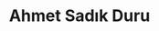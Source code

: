 ---
title: Ahmet Sadık Duru
role: phd
slug: duru
email: asduru@yyu.edu.tr
website: https://avesis.yyu.edu.tr/asduru
github: ahmetsduru
linkedin: ahmet-sadık-d-00ba0b178
scholar: zeYI3uUAAAAJ
orcid: 0000-0001-9142-9344
layout: profile
permalink: /team/duru/
cv: ""


bio: >
  Ahmet Sadık Duru is a PhD student working on visual-inertial SLAM for aerial robots. His research interests include sensor fusion, Kalman filters, and autonomous navigation in GPS-denied environments.

research_topics:
  - Non-linear Control
  - Micro Aerial Vehicles - Design and Prototyping 
  - Kalman Filtering
  - Autonomous Navigation

education:
  phd: Ankara Yıldırım Beyazıt University, Mechanical Engineering
  msc: Van Yüzüncü Yil University, Mechanical Engineering 
  undergrad: Ataturk University, Mechanical Engineering
---